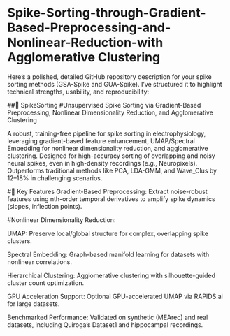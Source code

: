 # Spike-Sorting-through-Gradient-Based-Preprocessing-and-Nonlinear-Reduction-with Agglomerative Clustering

Here’s a polished, detailed GitHub repository description for your spike sorting methods (GSA-Spike and GUA-Spike). I’ve structured it to highlight technical strengths, usability, and reproducibility:

##🧠 SpikeSorting
#Unsupervised Spike Sorting via Gradient-Based Preprocessing, Nonlinear Dimensionality Reduction, and Agglomerative Clustering

A robust, training-free pipeline for spike sorting in electrophysiology, leveraging gradient-based feature enhancement, UMAP/Spectral Embedding for nonlinear dimensionality reduction, and agglomerative clustering. Designed for high-accuracy sorting of overlapping and noisy neural spikes, even in high-density recordings (e.g., Neuropixels). Outperforms traditional methods like PCA, LDA-GMM, and Wave_Clus by 12–18% in challenging scenarios.

#🔑 Key Features
Gradient-Based Preprocessing: Extract noise-robust features using nth-order temporal derivatives to amplify spike dynamics (slopes, inflection points).

#Nonlinear Dimensionality Reduction:

UMAP: Preserve local/global structure for complex, overlapping spike clusters.

Spectral Embedding: Graph-based manifold learning for datasets with nonlinear correlations.

Hierarchical Clustering: Agglomerative clustering with silhouette-guided cluster count optimization.

GPU Acceleration Support: Optional GPU-accelerated UMAP via RAPIDS.ai for large datasets.

Benchmarked Performance: Validated on synthetic (MEArec) and real datasets, including Quiroga’s Dataset1 and hippocampal recordings.
